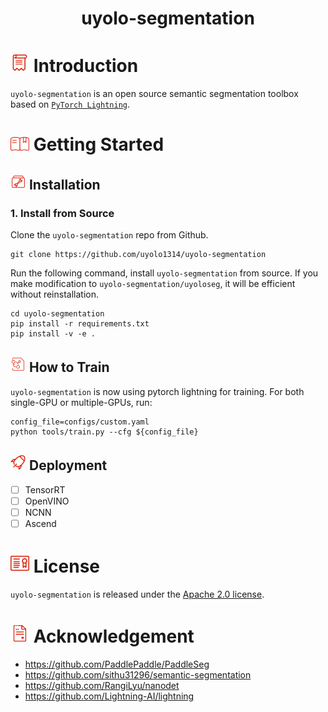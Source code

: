 # <div align="center">uyolo-segmentation</div>

# <img src="./docs/assets/introduction_ico.png" width="30"/> Introduction

`uyolo-segmentation` is an open source semantic segmentation toolbox based on [`PyTorch Lightning`](https://github.com/Lightning-AI/lightning).

# <img src="./docs/assets/usage_ico.png" width="30"/> Getting Started

## <img src="./docs/assets/install.png" width="25"/> Installation

### 1. Install from Source

Clone the `uyolo-segmentation` repo from Github.

```shell
git clone https://github.com/uyolo1314/uyolo-segmentation
```

Run the following command, install `uyolo-segmentation` from source. If you make modification to `uyolo-segmentation/uyoloseg`, it will be efficient without reinstallation.

```shell
cd uyolo-segmentation
pip install -r requirements.txt
pip install -v -e .
```

## <img src="./docs/assets/train_model.png" width="25"/> How to Train

`uyolo-segmentation` is now using pytorch lightning for training. For both single-GPU or multiple-GPUs, run:

```shell
config_file=configs/custom.yaml
python tools/train.py --cfg ${config_file}
```

## <img src="./docs/assets/deployment.png" width="25"/> Deployment
- [ ] TensorRT
- [ ] OpenVINO
- [ ] NCNN
- [ ] Ascend

# <img src="./docs/assets/license_ico.png" width="30"/> License

`uyolo-segmentation` is released under the [Apache 2.0 license](./LICENSE).

# <img src="./docs/assets/acknowledgement_ico.png" width="30"/> Acknowledgement

- https://github.com/PaddlePaddle/PaddleSeg
- https://github.com/sithu31296/semantic-segmentation
- https://github.com/RangiLyu/nanodet
- https://github.com/Lightning-AI/lightning